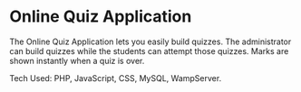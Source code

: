Online Quiz Application
=======================

The Online Quiz Application lets you easily build quizzes. The administrator can build quizzes while the students can attempt those quizzes. Marks are shown instantly when a quiz is over.

Tech Used: PHP, JavaScript, CSS, MySQL, WampServer.
